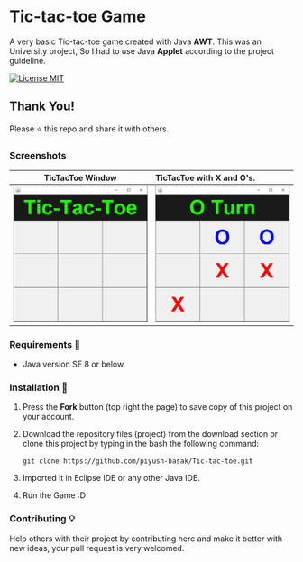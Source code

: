 # Tic-tac-toe Game
A very basic Tic-tac-toe game created with Java **AWT**.
This was an University project, So I had to use Java **Applet** according to the project guideline.

[![License MIT](https://img.shields.io/badge/license-MIT-blue.svg)](LICENSE)

## Thank You!
Please ⭐️ this repo and share it with others.

### Screenshots
TicTacToe Window | TicTacToe with X and O's.
:------------------:|:-------------------
![Tic-tac-toe - screenshot](screenshots/Tic-tac-toe-screen.png) | ![Tic-tac-toe - screenshot](screenshots/XandO.png)

### Requirements 🔧
* Java version SE 8 or below.

### Installation 🔌
1. Press the **Fork** button (top right the page) to save copy of this project on your account.

2. Download the repository files (project) from the download section or clone this project by typing in the bash the following command:

       git clone https://github.com/piyush-basak/Tic-tac-toe.git
3. Imported it in Eclipse IDE or any other Java IDE.
4. Run the Game :D

### Contributing 💡
Help others with their project by contributing here and make it better with new ideas, your pull request is very welcomed.
